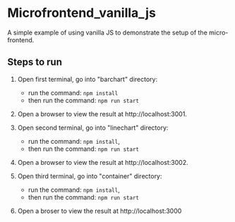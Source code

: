 # Microfrontend_vanilla_js

A simple example of using vanilla JS to demonstrate the setup of the micro-frontend.

## Steps to run

1. Open first terminal, go into "barchart" directory:

   - run the command: `npm install`
   - then run the command: `npm run start`

2. Open a browser to view the result at http://localhost:3001.

3. Open second terminal, go into "linechart" directory:

   - run the command: `npm install`,
   - then run the command: `npm run start`

4. Open a browser to view the result at http://localhost:3002.

5. Open third terminal, go into "container" directory:

   - run the command: `npm install`,
   - then run the command: `npm run start`

6. Open a broser to view the result at http://localhost:3000
